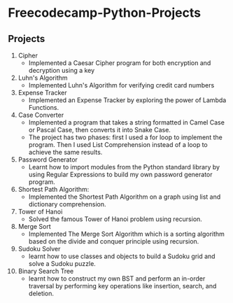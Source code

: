 # Freecodecamp-Python-Projects

## Projects

1. Cipher
   - Implemented a Caesar Cipher program for both encryption and decryption using a key
2. Luhn's Algorithm
   - Implemented Luhn's Algorithm for verifying credit card numbers
3. Expense Tracker
   - Implemented an Expense Tracker by exploring the power of Lambda Functions.
4. Case Converter
   - Implemented a program that takes a string formatted in Camel Case or Pascal Case, then converts it into Snake Case.
   - The project has two phases: first I used a for loop to implement
     the program. Then I used List Comprehension instead of a loop to
     achieve the same results.
5. Password Generator
   - Learnt how to import modules from the Python standard library by using Regular Expressions to build my own password generator program.
6. Shortest Path Algorithm:
   - Implemented the Shortest Path Algorithm on a graph using list and dictionary comprehension.
7. Tower of Hanoi
   - Solved the famous Tower of Hanoi problem using recursion.
8. Merge Sort
   - Implemented The Merge Sort Algorithm which is a sorting algorithm based on the divide and conquer principle using recursion.
9. Sudoku Solver
   - learnt how to use classes and objects to build a Sudoku grid and solve a Sudoku puzzle.
10. Binary Search Tree
    - learnt how to construct my own BST and perform an in-order traversal by performing key operations like insertion, search, and deletion.
